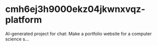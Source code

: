 # cmh6ej3h9000ekz04jkwnxvqz-platform
AI-generated project for chat: Make a portfolio website for  a computer science s...

